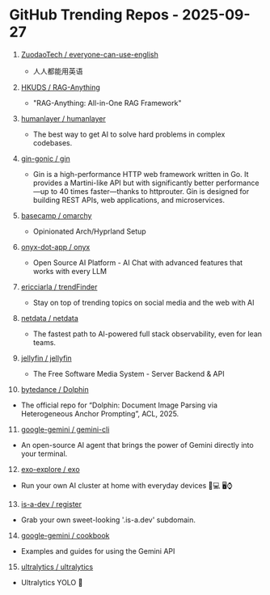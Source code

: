 # GitHub Trending Repos - 2025-09-27

1. [ZuodaoTech /    everyone-can-use-english](https://github.com/ZuodaoTech/everyone-can-use-english)
   - 人人都能用英语

2. [HKUDS /    RAG-Anything](https://github.com/HKUDS/RAG-Anything)
   - "RAG-Anything: All-in-One RAG Framework"

3. [humanlayer /    humanlayer](https://github.com/humanlayer/humanlayer)
   - The best way to get AI to solve hard problems in complex codebases.

4. [gin-gonic /    gin](https://github.com/gin-gonic/gin)
   - Gin is a high-performance HTTP web framework written in Go. It provides a Martini-like API but with significantly better performance—up to 40 times faster—thanks to httprouter. Gin is designed for building REST APIs, web applications, and microservices.

5. [basecamp /    omarchy](https://github.com/basecamp/omarchy)
   - Opinionated Arch/Hyprland Setup

6. [onyx-dot-app /    onyx](https://github.com/onyx-dot-app/onyx)
   - Open Source AI Platform - AI Chat with advanced features that works with every LLM

7. [ericciarla /    trendFinder](https://github.com/ericciarla/trendFinder)
   - Stay on top of trending topics on social media and the web with AI

8. [netdata /    netdata](https://github.com/netdata/netdata)
   - The fastest path to AI-powered full stack observability, even for lean teams.

9. [jellyfin /    jellyfin](https://github.com/jellyfin/jellyfin)
   - The Free Software Media System - Server Backend & API

10. [bytedance /    Dolphin](https://github.com/bytedance/Dolphin)
   - The official repo for “Dolphin: Document Image Parsing via Heterogeneous Anchor Prompting”, ACL, 2025.

11. [google-gemini /    gemini-cli](https://github.com/google-gemini/gemini-cli)
   - An open-source AI agent that brings the power of Gemini directly into your terminal.

12. [exo-explore /    exo](https://github.com/exo-explore/exo)
   - Run your own AI cluster at home with everyday devices 📱💻 🖥️⌚

13. [is-a-dev /    register](https://github.com/is-a-dev/register)
   - Grab your own sweet-looking '.is-a.dev' subdomain.

14. [google-gemini /    cookbook](https://github.com/google-gemini/cookbook)
   - Examples and guides for using the Gemini API

15. [ultralytics /    ultralytics](https://github.com/ultralytics/ultralytics)
   - Ultralytics YOLO 🚀

